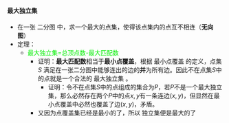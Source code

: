 #### 最大独立集

* 在一张 二分图 中，求一个最大的点集，使得该点集内的点互不相连（**无向图**）
* 定理：
  * <font color="gree">最大独立集=总顶点数-最大匹配数</font>
    * 证明：**最大匹配数**相当于**最小点覆盖**，根据 最小点覆盖 的定义，点集$S$ 满足在一张二分图中能够连出的边的**并**为所有边。因此不在点集$S$中的点就是一个合法的 最大独立集 。
      * 证明：令不在点集$S$中的点组成的集合为$P$，若$P$不是一个最大独立集，那么必然存在两个$P$中的点$x,y$有一条连边$(x,y)$，但显然在最小点覆盖中必然也覆盖了边$(x,y)$，矛盾。
    * 又因为点覆盖集已经是最小的了，所以 独立集便是最大的了